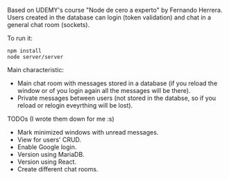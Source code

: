 Based on UDEMY's course "Node de cero a experto" by Fernando Herrera. Users created in the database can login (token validation) and chat in a general chat room (sockets).

To run it:

```
npm install
node server/server
```

Main characteristic:

- Main chat room with messages stored in a database (if you reload the window or of you login again all the messages will be there).
- Private messages between users (not stored in the databse, so if you reload or relogin eveyrthing will be lost).

TODOs (I wrote them down for me :s)

- Mark minimized windows with unread messages.
- View for users' CRUD.
- Enable Google login.
- Version using MariaDB.
- Version using React.
- Create different chat rooms.
